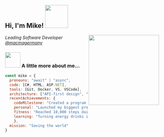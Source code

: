 <h2> Hi, I'm Mike! <img src="https://media.giphy.com/media/ywqp9DA5NlCYgYMYRp/giphy.gif" width="75"></h2>
<img align='right' src="https://media.giphy.com/media/5eLDrEaRGHegx2FeF2/giphy.gif" width="230">
<p><em>Leading Software Developer <a href="https://github.com/macmagermany">@macmagermany</a>
</em></p>

### <img src="https://media.giphy.com/media/6KirhLJyR7oMcwgJQk/giphy.gif" width="50"> A little more about me...  

```javascript
const mike = {
  pronouns: "await" | "async",
  code: [C#, HTML, ASP.NET],
  tools: [Git, Docker, VS, VSCode],
  architecture: ["API-first design", "RESTful APIs"],
  recentAchievements: {
    codeMilestone: "Created a program that compiled without errors on the first try!",
    personal: "Launched my biggest project: Family 1.0! (Late nights expected!)",
    fitness: "Reached 10,000 steps daily",
    learning: "Turning energy drinks into code (still working on the reverse!)"
    },
  mission: "Saving the world"
}
```
